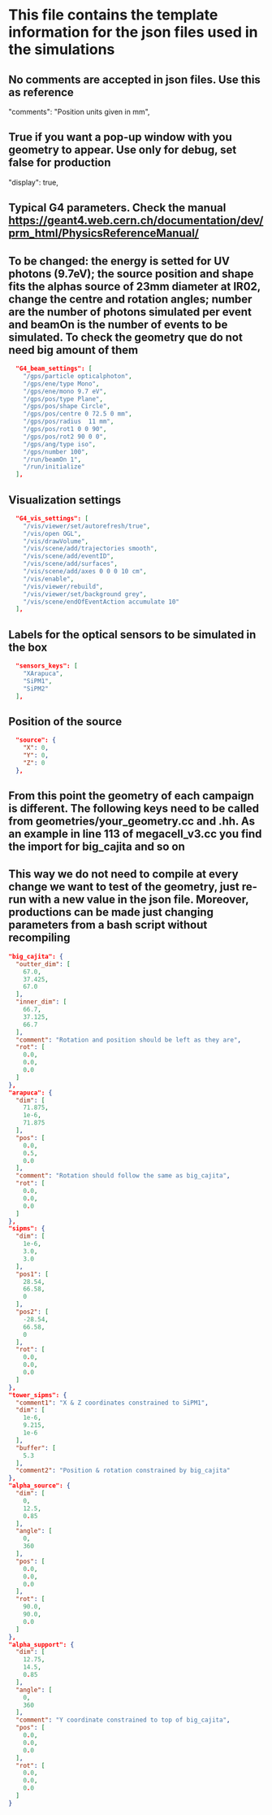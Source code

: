 # This file contains the template information for the json files used in the simulations

## No comments are accepted in json files. Use this as reference

  "comments": "Position units given in mm",

## True if you want a pop-up window with you geometry to appear. Use only for debug, set false for production

  "display": true,
  
## Typical G4 parameters. Check the manual <https://geant4.web.cern.ch/documentation/dev/prm_html/PhysicsReferenceManual/>

## To be changed: the energy is setted for UV photons (9.7eV); the source position and shape fits the alphas source of 23mm diameter at IR02, change the centre and rotation angles; number are the number of photons simulated per event and beamOn is the number of events to be simulated. To check the geometry que do not need big amount of them

```json
  "G4_beam_settings": [
    "/gps/particle opticalphoton",
    "/gps/ene/type Mono",
    "/gps/ene/mono 9.7 eV",
    "/gps/pos/type Plane",
    "/gps/pos/shape Circle",
    "/gps/pos/centre 0 72.5 0 mm",
    "/gps/pos/radius  11 mm",
    "/gps/pos/rot1 0 0 90",
    "/gps/pos/rot2 90 0 0",
    "/gps/ang/type iso",
    "/gps/number 100",
    "/run/beamOn 1",
    "/run/initialize"
  ],
```

## Visualization settings

```json
  "G4_vis_settings": [
    "/vis/viewer/set/autorefresh/true",
    "/vis/open OGL",
    "/vis/drawVolume",
    "/vis/scene/add/trajectories smooth",
    "/vis/scene/add/eventID",
    "/vis/scene/add/surfaces",
    "/vis/scene/add/axes 0 0 0 10 cm",
    "/vis/enable",
    "/vis/viewer/rebuild",
    "/vis/viewer/set/background grey",
    "/vis/scene/endOfEventAction accumulate 10"
  ],
```

## Labels for the optical sensors to be simulated in the box

```json
  "sensors_keys": [
    "XArapuca",
    "SiPM1",
    "SiPM2"
  ],
```

## Position of the source

```json
  "source": {
    "X": 0,
    "Y": 0,
    "Z": 0
  },
```

## From this point the geometry of each campaign is different. The following keys need to be called from geometries/your_geometry.cc and .hh. As an example in line 113 of megacell_v3.cc you find the import for big_cajita and so on

## This way we do not need to compile at every change we want to test of the geometry, just re-run with a new value in the json file. Moreover, productions can be made just changing parameters from a bash script without recompiling

  ```json
  "big_cajita": {
    "outter_dim": [
      67.0,
      37.425,
      67.0
    ],
    "inner_dim": [
      66.7,
      37.125,
      66.7
    ],
    "comment": "Rotation and position should be left as they are",
    "rot": [
      0.0,
      0.0,
      0.0
    ]
  },
  "arapuca": {
    "dim": [
      71.875,
      1e-6,
      71.875
    ],
    "pos": [
      0.0,
      0.5,
      0.0
    ],
    "comment": "Rotation should follow the same as big_cajita",
    "rot": [
      0.0,
      0.0,
      0.0
    ]
  },
  "sipms": {
    "dim": [
      1e-6,
      3.0,
      3.0
    ],
    "pos1": [
      28.54,
      66.58,
      0
    ],
    "pos2": [
      -28.54,
      66.58,
      0
    ],
    "rot": [
      0.0,
      0.0,
      0.0
    ]
  },
  "tower_sipms": {
    "comment1": "X & Z coordinates constrained to SiPM1",
    "dim": [
      1e-6,
      9.215,
      1e-6
    ],
    "buffer": [
      5.3
    ],
    "comment2": "Position & rotation constrained by big_cajita"
  },
  "alpha_source": {
    "dim": [
      0,
      12.5,
      0.85
    ],
    "angle": [
      0,
      360
    ],
    "pos": [
      0.0,
      0.0,
      0.0
    ],
    "rot": [
      90.0,
      90.0,
      0.0
    ]
  },
  "alpha_support": {
    "dim": [
      12.75,
      14.5,
      0.85
    ],
    "angle": [
      0,
      360
    ],
    "comment": "Y coordinate constrained to top of big_cajita",
    "pos": [
      0.0,
      0.0,
      0.0
    ],
    "rot": [
      0.0,
      0.0,
      0.0
    ]
  }
```
